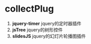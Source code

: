 # collectPlug


1.  **jquery-timer**  jquery的定时器插件
2.  **jsTree**   jquery的树形控件
3.  **slidesJS**   jquery的幻灯片轮播图插件